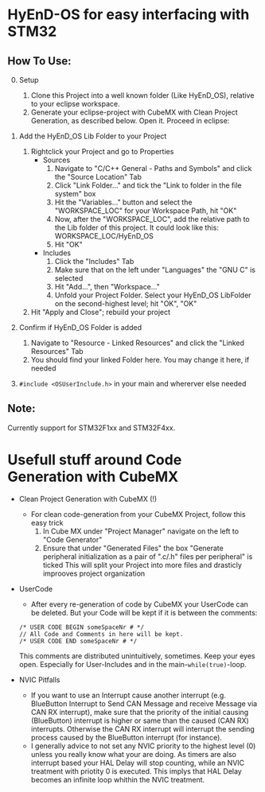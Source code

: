 # HyEnD-OS for easy interfacing with STM32

## How To Use:
0. Setup
	1. Clone this Project into a well known folder (Like HyEnD_OS), relative to your eclipse workspace.
	2. Generate your eclipse-project with CubeMX with Clean Project Generation, as described below. Open it. Proceed in eclipse:
	
1. Add the HyEnD_OS Lib Folder to your Project
	1. Rightclick your Project and go to Properties
		- Sources 
			1. Navigate to "C/C++ General - Paths and Symbols" and click the "Source Location" Tab
			2. Click "Link Folder..." and tick the "Link to folder in the file system" box
			3. Hit the "Variables..." button and select the "WORKSPACE_LOC" for your Workspace Path, hit "OK"
			4. Now, after the "WORKSPACE_LOC", add the relative path to the Lib folder of this project. It could look like this: WORKSPACE_LOC/HyEnD_OS
			5. Hit "OK"
		- Includes
			1. Click the "Includes" Tab
			2. Make sure that on the left under "Languages" the "GNU C" is selected
			3. Hit "Add...", then "Workspace..."
			4. Unfold your Project Folder. Select your HyEnD_OS LibFolder on the second-highest level; hit "OK", "OK" 
	2. Hit "Apply and Close"; rebuild your project
	
2. Confirm if HyEnD_OS Folder is added
	1. Navigate to "Resource - Linked Resources" and click the "Linked Resources" Tab
	2. You should find your linked Folder here. You may change it here, if needed
	
4. `#include <OSUserInclude.h>` in your main and whererver else needed

## Note:
Currently support for STM32F1xx and STM32F4xx.


# Usefull stuff around Code Generation with CubeMX

- Clean Project Generation with CubeMX (!)
	- For clean code-generation from your CubeMX Project, follow this easy trick
		1. In Cube MX under "Project Manager" navigate on the left to "Code Generator"
		2. Ensure that under "Generated Files" the box "Generate peripheral initialization as a pair of ".c/.h" files per peripheral" is ticked
		This will split your Project into more files and drasticly improoves project organization

- UserCode
	- After every re-generation of code by CubeMX your UserCode can be deleted. But your Code will be kept if it is between the comments:
	```
	/* USER CODE BEGIN someSpaceNr # */
	// All Code and Comments in here will be kept.
	/* USER CODE END someSpaceNr # */
	```
	This comments are distributed unintuitively, sometimes. Keep your eyes open. Especially for User-Includes and in the main-`while(true)`-loop.
	

- NVIC Pitfalls
	- If you want to use an Interrupt cause another interrupt (e.g. BlueButton Interrupt to Send CAN Message and receive Message via CAN RX interrupt),
	make sure that the priority of the initial causing (BlueButton) interrupt is higher or same than the caused (CAN RX) interrupts.
	Otherwise the CAN RX interrupt will interrupt the sending process caused by the BlueButton interrupt (for instance).
	- I generally advice to not set any NVIC priority to the highest level (0) unless you really know what your are doing. As timers are also interrupt based your HAL Delay will stop counting, while an NVIC treatment with priotity 0 is executed. This implys that HAL Delay becomes an infinite loop whithin the NVIC treatment.
